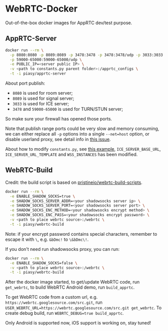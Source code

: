 # WebRTC-Docker

Out-of-the-box docker images for AppRTC dev/test purpose.

## AppRTC-Server

``` bash
docker run --rm \
  -p 8080:8080 -p 8089:8089 -p 3478:3478 -p 3478:3478/udp -p 3033:3033 \
  -p 59000-65000:59000-65000/udp \
  -e PUBLIC_IP=<server public IP> \
  -v <path to constants.py parent folder>:/apprtc_configs \
  -t -i piasy/apprtc-server
```

About port publish:

+ `8080` is used for room server;
+ `8089` is used for signal server;
+ `3033` is used for ICE server;
+ `3478` and `59000-65000` is used for TURN/STUN server;

So make sure your firewall has opened those ports.

Note that publish range ports could be very slow and memory consuming, we can either replace all `-p` options into a single `--net=host` option, or disable userland proxy, see detail info in [this issue](https://github.com/moby/moby/issues/11185).

About how to modify `constants.py`, see [this example](https://github.com/Piasy/WebRTC-Docker/blob/master/apprtc-server/constants.py), `ICE_SERVER_BASE_URL`, `ICE_SERVER_URL_TEMPLATE` and `WSS_INSTANCES` has been modified.

## WebRTC-Build

Credit: the build script is based on [pristineio/webrtc-build-scripts](https://github.com/pristineio/webrtc-build-scripts).

``` bash
docker run --rm \
  -e ENABLE_SHADOW_SOCKS=true \
  -e SHADOW_SOCKS_SERVER_ADDR=<your shadowsocks server ip> \
  -e SHADOW_SOCKS_SERVER_PORT=<your shadowsocks server port> \
  -e SHADOW_SOCKS_ENC_METHOD=<your shadowsocks encrypt method> \
  -e SHADOW_SOCKS_ENC_PASS=<your shadowsocks encrypt password> \
  -v <path to place webrtc source>:/webrtc \
  -t -i piasy/webrtc-build
```

Note: if your encrypt password contains special characters, remember to escape it with `\`, e.g. `&bDmc!` to `\&bDmc\!`.

If you don't need run shadowsocks proxy, you can run:

``` bash
docker run --rm \
  -e ENABLE_SHADOW_SOCKS=false \
  -v <path to place webrtc source>:/webrtc \
  -t -i piasy/webrtc-build
```

After the docker image started, to get/update WebRTC code, run `get_webrtc`, to build WebRTC Android demo, run `build_apprtc`.

To get WebRTC code from a custom url, e.g. `https://webrtc.googlesource.com/src.git`, run `USER_WEBRTC_URL=https://webrtc.googlesource.com/src.git get_webrtc`. To create debug build, run `WEBRTC_DEBUG=true build_apprtc`.

Only Android is supported now, iOS support is working on, stay tuned!

